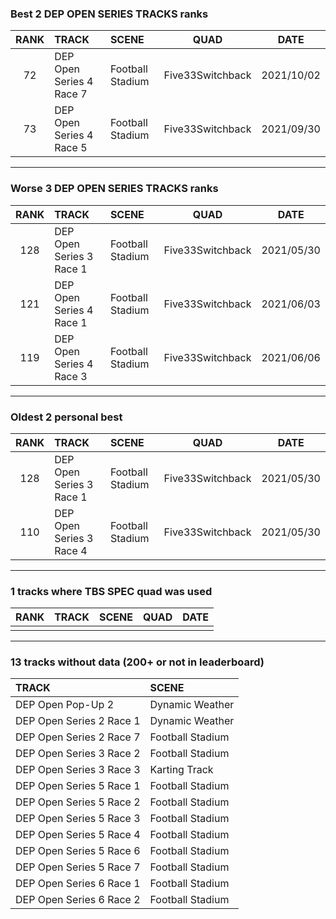 ### Best 2 DEP OPEN SERIES TRACKS ranks
|RANK|TRACK|SCENE|QUAD|DATE|
|:---:|:---|:---|:---:|:---:|
|72|DEP Open Series 4 Race 7|Football Stadium|Five33Switchback|2021/10/02|
|73|DEP Open Series 4 Race 5|Football Stadium|Five33Switchback|2021/09/30|
---
### Worse 3 DEP OPEN SERIES TRACKS ranks
|RANK|TRACK|SCENE|QUAD|DATE|
|:---:|:---|:---|:---:|:---:|
|128|DEP Open Series 3 Race 1|Football Stadium|Five33Switchback|2021/05/30|
|121|DEP Open Series 4 Race 1|Football Stadium|Five33Switchback|2021/06/03|
|119|DEP Open Series 4 Race 3|Football Stadium|Five33Switchback|2021/06/06|
---
### Oldest 2 personal best
|RANK|TRACK|SCENE|QUAD|DATE|
|:---:|:---|:---|:---:|:---:|
|128|DEP Open Series 3 Race 1|Football Stadium|Five33Switchback|2021/05/30|
|110|DEP Open Series 3 Race 4|Football Stadium|Five33Switchback|2021/05/30|
---
### 1 tracks where TBS SPEC quad was used
|RANK|TRACK|SCENE|QUAD|DATE|
|:---:|:---|:---|:---:|:---:|
||||||
---
### 13 tracks without data (200+ or not in leaderboard)
|TRACK|SCENE|
|:---|:---|
|DEP Open Pop-Up 2|Dynamic Weather|
|DEP Open Series 2 Race 1|Dynamic Weather|
|DEP Open Series 2 Race 7|Football Stadium|
|DEP Open Series 3 Race 2|Football Stadium|
|DEP Open Series 3 Race 3|Karting Track|
|DEP Open Series 5 Race 1|Football Stadium|
|DEP Open Series 5 Race 2|Football Stadium|
|DEP Open Series 5 Race 3|Football Stadium|
|DEP Open Series 5 Race 4|Football Stadium|
|DEP Open Series 5 Race 6|Football Stadium|
|DEP Open Series 5 Race 7|Football Stadium|
|DEP Open Series 6 Race 1|Football Stadium|
|DEP Open Series 6 Race 2|Football Stadium|
